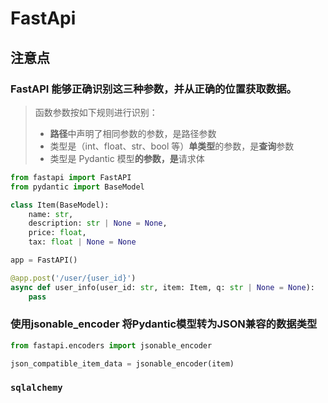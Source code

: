 # FastApi

## 注意点

### FastAPI 能够正确识别这三种参数，并从正确的位置获取数据。
> 函数参数按如下规则进行识别：
>- **路径**中声明了相同参数的参数，是路径参数
>- 类型是（int、float、str、bool 等）**单类型**的参数，是**查询**参数
>- 类型是 Pydantic 模型**的参数，是**请求体


```python
from fastapi import FastAPI
from pydantic import BaseModel

class Item(BaseModel):
    name: str,
    description: str | None = None,
    price: float,
    tax: float | None = None

app = FastAPI()

@app.post('/user/{user_id}')
async def user_info(user_id: str, item: Item, q: str | None = None):
    pass
```


### 使用jsonable_encoder 将Pydantic模型转为JSON兼容的数据类型
```py
from fastapi.encoders import jsonable_encoder

json_compatible_item_data = jsonable_encoder(item)
```

### `sqlalchemy`